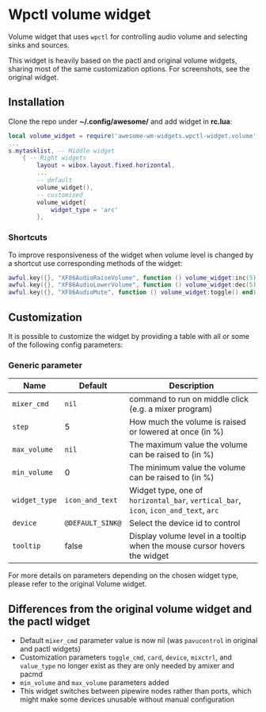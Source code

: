 # Wpctl volume widget

Volume widget that uses `wpctl` for controlling audio volume and selecting sinks and sources.

This widget is heavily based on the pactl and original volume widgets, sharing most of the same customization options. For screenshots, see the original widget.

## Installation

Clone the repo under **~/.config/awesome/** and add widget in **rc.lua**:

```lua
local volume_widget = require('awesome-wm-widgets.wpctl-widget.volume')
...
s.mytasklist, -- Middle widget
	{ -- Right widgets
    	layout = wibox.layout.fixed.horizontal,
        ...
        -- default
        volume_widget(),
        -- customized
        volume_widget{
            widget_type = 'arc'
        },
```

### Shortcuts

To improve responsiveness of the widget when volume level is changed by a shortcut use corresponding methods of the widget:

```lua
awful.key({}, "XF86AudioRaiseVolume", function () volume_widget:inc(5) end),
awful.key({}, "XF86AudioLowerVolume", function () volume_widget:dec(5) end),
awful.key({}, "XF86AudioMute", function () volume_widget:toggle() end),
```

## Customization

It is possible to customize the widget by providing a table with all or some of the following config parameters:

### Generic parameter

| Name | Default | Description |
|---|---|---|
| `mixer_cmd` | `nil` | command to run on middle click (e.g. a mixer program) |
| `step` | 5 | How much the volume is raised or lowered at once (in %) |
| `max_volume` | `nil` | The maximum value the volume can be raised to (in %) |
| `min_volume` | 0 | The minimum value the volume can be raised to (in %) |
| `widget_type`| `icon_and_text`| Widget type, one of `horizontal_bar`, `vertical_bar`, `icon`, `icon_and_text`, `arc` |
| `device` | `@DEFAULT_SINK@` | Select the device id to control |
| `tooltip` | false | Display volume level in a tooltip when the mouse cursor hovers the widget |

For more details on parameters depending on the chosen widget type, please refer to the original Volume widget.

## Differences from the original volume widget and the pactl widget

* Default `mixer_cmd` parameter value is now nil (was `pavucontrol` in original and pactl widgets)
* Customization parameters `toggle_cmd`, `card`, `device`, `mixctrl`, and `value_type` no longer exist as they are only needed by amixer and pacmd
* `min_volume` and `max_volume` parameters added
* This widget switches between pipewire nodes rather than ports, which might make some devices unusable without manual configuration
